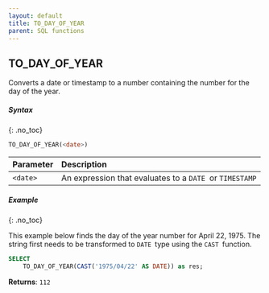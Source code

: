 ```yaml
---
layout: default
title: TO_DAY_OF_YEAR
parent: SQL functions
---
```


## TO\_DAY\_OF\_YEAR

Converts a date or timestamp to a number containing the number for the day of the year.

##### Syntax
{: .no_toc}

```sql
​​TO_DAY_OF_YEAR(<date>)​​
```

| Parameter | Description                                             |
| :--------- | :------------------------------------------------------- |
| `<date>`  | An expression that evaluates to a `DATE `or `TIMESTAMP` |

##### Example
{: .no_toc}

This example below finds the day of the year number for April 22, 1975. The string first needs to be transformed to `DATE `type using the `CAST `function.

```sql
SELECT
    TO_DAY_OF_YEAR(CAST('1975/04/22' AS DATE)) as res;
```

**Returns**: `112`
